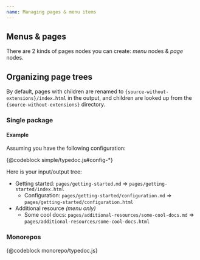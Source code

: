 ```yaml
---
name: Managing pages & menu items
---
```


## Menus & pages

There are 2 kinds of pages nodes you can create: *menu* nodes & *page* nodes.

## Organizing page trees

By default, pages with children are renamed to `{source-without-extensions}/index.html` in the output, and children are looked up from the `{source-without-extensions}` directory.

### Single package

#### Example

Assuming you have the following configuration:

{@codeblock simple/typedoc.js#config-*}

Here is your input/output tree:

* Getting started: `pages/getting-started.md` ⇒ `pages/getting-started/index.html`
  * Configuration: `pages/getting-started/configuration.md` ⇒ `pages/getting-started/configuration.html`
* Additional resource *(menu only)*
  * Some cool docs: `pages/additional-resources/some-cool-docs.md` ⇒ `pages/additional-resources/some-cool-docs.html`

### Monorepos

{@codeblock monorepo/typedoc.js}
